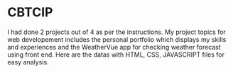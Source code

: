 # CBTCIP

I had done 2 projects out of 4 as per the instructions. My project topics for web developement includes the personal portfolio which displays my skills and experiences and the WeatherVue app for checking weather forecast using front end. 
Here are the datas with HTML, CSS, JAVASCRIPT files for easy analysis.
